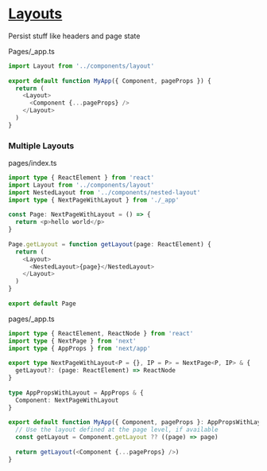 # [Layouts](https://nextjs.org/docs/pages/building-your-application/routing/pages-and-layouts)

Persist stuff like headers and page state

Pages/_app.ts

```js
import Layout from '../components/layout'
 
export default function MyApp({ Component, pageProps }) {
  return (
    <Layout>
      <Component {...pageProps} />
    </Layout>
  )
}
```

### Multiple Layouts

pages/index.ts

```ts
import type { ReactElement } from 'react'
import Layout from '../components/layout'
import NestedLayout from '../components/nested-layout'
import type { NextPageWithLayout } from './_app'
 
const Page: NextPageWithLayout = () => {
  return <p>hello world</p>
}
 
Page.getLayout = function getLayout(page: ReactElement) {
  return (
    <Layout>
      <NestedLayout>{page}</NestedLayout>
    </Layout>
  )
}
 
export default Page
```

pages/_app.ts

```ts
import type { ReactElement, ReactNode } from 'react'
import type { NextPage } from 'next'
import type { AppProps } from 'next/app'
 
export type NextPageWithLayout<P = {}, IP = P> = NextPage<P, IP> & {
  getLayout?: (page: ReactElement) => ReactNode
}
 
type AppPropsWithLayout = AppProps & {
  Component: NextPageWithLayout
}
 
export default function MyApp({ Component, pageProps }: AppPropsWithLayout) {
  // Use the layout defined at the page level, if available
  const getLayout = Component.getLayout ?? ((page) => page)
 
  return getLayout(<Component {...pageProps} />)
}
```